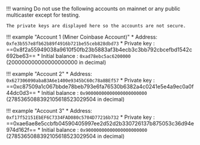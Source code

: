 !!! warning
    Do not use the following accounts on mainnet or any public multicaster except for testing.
    
    The private keys are displayed here so the accounts are not secure.  
 
!!! example "Account 1 (Miner Coinbase Account)"
    * Address: `0xfe3b557e8fb62b89f4916b721be55ceb828dbd73`
    * Private key : ==0x8f2a55949038a9610f50fb23b5883af3b4ecb3c3bb792cbcefbd1542c692be63==
    * Initial balance : `0xad78ebc5ac6200000` (200000000000000000000 in decimal)  
   
!!! example "Account 2"
    * Address: `0x627306090abaB3A6e1400e9345bC60c78a8BEf57`
    * Private key : ==0xc87509a1c067bbde78beb793e6fa76530b6382a4c0241e5e4a9ec0a0f44dc0d3==
    * Initial balance : `0x90000000000000000000000` (2785365088392105618523029504 in decimal)
   
!!! example "Account 3"
    * Address: `0xf17f52151EbEF6C7334FAD080c5704D77216b732`
    * Private key : ==0xae6ae8e5ccbfb04590405997ee2d52d2b330726137b875053c36d94e974d162f==
    * Initial balance : `0x90000000000000000000000` (2785365088392105618523029504 in decimal)